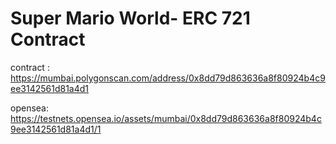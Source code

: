 # Super Mario World- ERC 721 Contract

contract : https://mumbai.polygonscan.com/address/0x8dd79d863636a8f80924b4c9ee3142561d81a4d1

opensea: https://testnets.opensea.io/assets/mumbai/0x8dd79d863636a8f80924b4c9ee3142561d81a4d1/1
